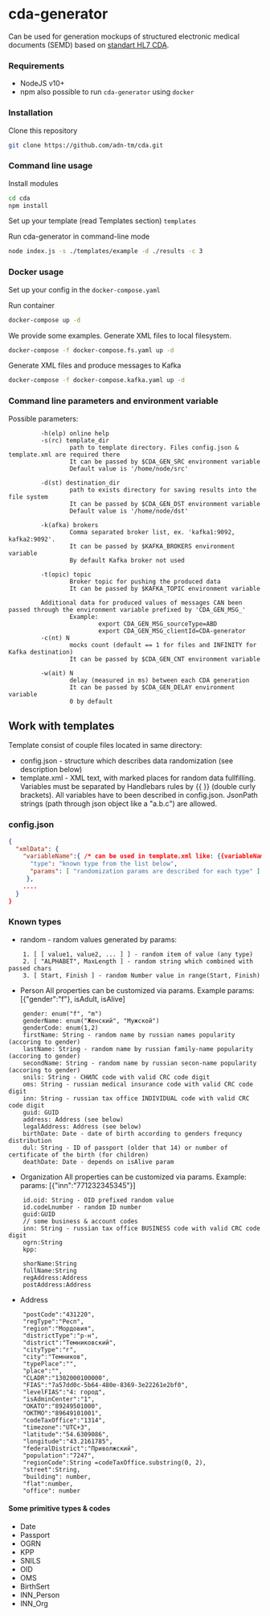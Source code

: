 # cda-generator 
Can be used for generation mockups of structured electronic medical documents (SEMD) based on [standart HL7 CDA](http://www.hl7.org/implement/standards/product_brief.cfm?product_id=496).

### Requirements
* NodeJS v10+ 
* npm 
also possible to run `cda-generator` using `docker`

### Installation
Clone this repository
``` bash
git clone https://github.com/adn-tm/cda.git
```

### Command line usage
Install modules
``` bash
cd cda
npm install
```
Set up your template (read Templates section)
`templates`  

Run cda-generator in command-line mode 
``` bash
node index.js -s ./templates/example -d ./results -c 3
```
### Docker usage
Set up your config in the `docker-compose.yaml`

Run container
``` bash
docker-compose up -d
```
We provide some examples.
Generate XML files to local filesystem.
``` bash
docker-compose -f docker-compose.fs.yaml up -d 
```
Generate XML files and produce messages to Kafka
``` bash
docker-compose -f docker-compose.kafka.yaml up -d 
```

### Command line parameters and environment variable 
Possible parameters:
````
         -h(elp) online help 
         -s(rc) template_dir
                 path to template directory. Files config.json & template.xml are required there
                 It can be passed by $CDA_GEN_SRC environment variable
                 Default value is '/home/node/src'

         -d(st) destination_dir
                 path to exists directory for saving results into the file system
                 It can be passed by $CDA_GEN_DST environment variable
                 Default value is '/home/node/dst'

         -k(afka) brokers
                 Comma separated broker list, ex. 'kafka1:9092, kafka2:9092'.
                 It can be passed by $KAFKA_BROKERS environment variable
                 By default Kafka broker not used

         -t(opic) topic
                 Broker topic for pushing the produced data
                 It can be passed by $KAFKA_TOPIC environment variable

         Additional data for produced values of messages CAN been passed through the environment variable prefixed by 'CDA_GEN_MSG_'
                 Example:
                         export CDA_GEN_MSG_sourceType=ABD
                         export CDA_GEN_MSG_clientId=CDA-generator
         -c(nt) N
                 mocks count (default == 1 for files and INFINITY for Kafka destination)
                 It can be passed by $CDA_GEN_CNT environment variable

         -w(ait) N
                 delay (measured in ms) between each CDA generation
                 It can be passed by $CDA_GEN_DELAY environment variable
                 0 by default
````
## Work with templates
Template consist of couple files located in same directory:
- config.json - structure which describes data randomization (see description below)
- template.xml - XML text, with marked places for random data fullfilling. Variables must be separated by Handlebars rules by {{ }} (double curly brackets). All variables have to
been described in config.json. JsonPath strings (path through json object like a "a.b.c") are allowed.

### config.json

```json
{
  "xmlData": {
    "variableName":{ /* can be used in template.xml like: {{variableName.propertyName}} */
      "type": "known type from the list below",
      "params": [ "randomization params are described for each type" ]    
     }, 
    ....
  }
}
```

### Known types
- random - random values generated by params:
```
    1. [ [ value1, value2, ... ] ] - random item of value (any type)
    2. [ "ALPHABET", MaxLength ] - random string which combined with passed chars
    3. [ Start, Finish ] - random Number value in range(Start, Finish)
```
 
- Person
  All properties can be customized via params.
  Example params: [{"gender":"f"}, isAdult, isAlive]

```
    gender: enum("f", "m")
    genderName: enum("Женский", "Мужской")
    genderCode: enum(1,2)
    firstName: String - random name by russian names popularity (accoring to gender)
    lastName: String - random name by russian family-name popularity (accoring to gender)
    secondName: String - random name by russian secon-name popularity (accoring to gender)
    snils: String - СНИЛС code with valid CRC code digit
    oms: String - russian medical insurance code with valid CRC code digit
    inn: String - russian tax office INDIVIDUAL code with valid CRC code digit
    guid: GUID
    address: Address (see below)
    legalAddress: Address (see below)
    birthDate: Date - date of birth according to genders frequncy distribution
    dul: String - ID of passport (older that 14) or number of certificate of the birth (for children)
    deathDate: Date - depends on isAlive param
```

- Organization
All properties can be customized via params.
Example: params: [{"inn":"771232345345"}]
```
    id.oid: String - OID prefixed random value
    id.codeLnumber - random ID number
    guid:GUID
    // some business & account codes
    inn: String - russian tax office BUSINESS code with valid CRC code digit
    ogrn:String
    kpp:
    
    shorName:String
    fullName:String
    regAddress:Address
    postAddress:Address
```

- Address
```
    "postCode":"431220",
    "regType":"Респ",
    "region":"Мордовия",
    "districtType":"р-н",
    "district":"Темниковский",
    "cityType":"г",
    "city":"Темников",
    "typePlace":"",
    "place":"",
    "CLADR":"1302000100000",
    "FIAS":"7a57dd0c-5b64-480e-8369-3e22261e2bf0",
    "levelFIAS":"4: город",
    "isAdminCenter":"1",
    "OKATO":"89249501000",
    "OKTMO":"89649101001",
    "codeTaxOffice":"1314",
    "timezone":"UTC+3",
    "latitude":"54.6309086",
    "longitude":"43.2161785",
    "federalDistrict":"Приволжский",
    "population":"7247",
    "regionCode":String =codeTaxOffice.substring(0, 2),
    "street":String,
    "building": number,
    "flat":number,
    "office": number
```
#### Some primitive types & codes 
- Date
- Passport
- OGRN
- KPP
- SNILS
- OID
- OMS
- BirthSert
- INN_Person
- INN_Org
